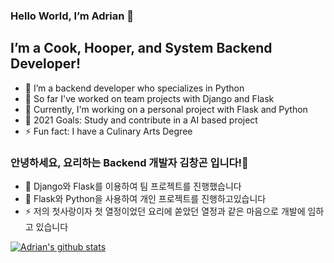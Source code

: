 ### Hello World, I’m Adrian 👋
## I’m a Cook, Hooper, and System Backend Developer!
- 🔭 I’m a backend developer who specializes in Python
- 👯 So far I've worked on team projects with Django and Flask
- 🌱 Currently, I'm working on a personal project with Flask and Python
- 🥅 2021 Goals: Study and contribute in a AI based project
- ⚡ Fun fact: I have a Culinary Arts Degree

### 안녕하세요, 요리하는 Backend 개발자 김창곤 입니다!👋
- 👯 Django와 Flask를 이용하여 팀 프로젝트를 진행했습니다
- 🌱 Flask와 Python을 사용하여 개인 프로젝트를 진행하고있습니다
- ⚡ 저의 첫사랑이자 첫 열정이었던 요리에 쏟았던 열정과 같은 마음으로 개발에 임하고 있습니다

[![Adrian's github stats](https://github-readme-stats.vercel.app/api?username=adriankim18)](https://github.com/anuraghazra/github-readme-stats)
